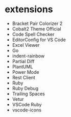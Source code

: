 # extensions
- Bracket Pair Colorizer 2
- Cobalt2 Theme Official
- Code Spell Checker
- EditorConfig for VS Code
- Excel Viewer
- Go
- indent-rainbow
- Partial Diff
- PlantUML
- Power Mode
- Rest Client
- Ruby
- Ruby Debug
- Trailing Spaces
- Vetur
- VSCode Ruby
- vscode-icons
